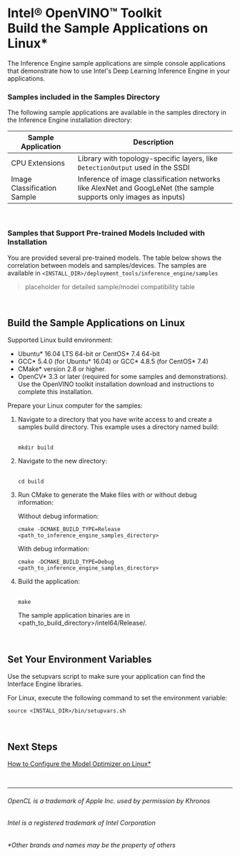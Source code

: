 

# Intel® OpenVINO™ Toolkit <br>Build the Sample Applications on Linux*

The Inference Engine sample applications are simple console applications that demonstrate how to use Intel's Deep Learning Inference Engine in your applications.

### Samples included in the Samples Directory

The following sample applications are available in the samples directory in the Inference Engine installation directory:

| Sample Application  | Description |
| ------------- | ------------- |
| CPU Extensions | Library with topology-specific layers, like `DetectionOutput` used in the SSDl  |
| Image Classification Sample | Inference of image classification networks like AlexNet and GoogLeNet (the sample supports only images as inputs) |

<br>

### Samples that Support Pre-trained Models Included with Installation

You are provided several pre-trained models. The table below shows the correlation between models and samples/devices.  The samples are available in `<INSTALL_DIR>/deployment_tools/inference_engine/samples`

> placeholder for detailed sample/model compatibility table

<br>

## Build the Sample Applications on Linux

Supported Linux build environment:

<ul>
  <li>Ubuntu* 16.04 LTS 64-bit or CentOS* 7.4 64-bit</li>
<li>GCC* 5.4.0 (for Ubuntu* 16.04) or GCC* 4.8.5 (for CentOS* 7.4)</li>
<li>CMake* version 2.8 or higher.</li>
<li>OpenCV* 3.3 or later (required for some samples and demonstrations). Use the OpenVINO toolkit installation download and instructions to complete this installation.</li>
</ul>

Prepare your Linux computer for the samples:

<ol>
<li>Navigate to a directory that you have write access to and create a samples build directory. This example uses a directory named build:</li><br>

    mkdir build

<li> Navigate to the new directory:</li><br>

    cd build

<li> Run CMake to generate the Make files with or without debug information:<br>

  Without debug information:

    cmake -DCMAKE_BUILD_TYPE=Release <path_to_inference_engine_samples_directory>

  With debug information:

    cmake -DCMAKE_BUILD_TYPE=Debug <path_to_inference_engine_samples_directory>

</li>

<li> Build the application:</li><br>

    make

The sample application binaries are in <path_to_build_directory>/intel64/Release/.

</ol>

<br>

## Set Your Environment Variables

Use the setupvars script to make sure your application can find the Interface Engine libraries.

For Linux, execute the following command to set the environment variable:<br>

    source <INSTALL_DIR>/bin/setupvars.sh

<br>

## Next Steps

[How to Configure the Model Optimizer on Linux*](https://github.com/hunnel/openVINO_install_guide_linux_without_FPGA/blob/master/configure_model_optimizer_linux.md)

<br>


***

###### OpenCL is a trademark of Apple Inc. used by permission by Khronos   
###### Intel is a registered trademark of Intel Corporation
###### &ast;Other brands and names may be the property of others
